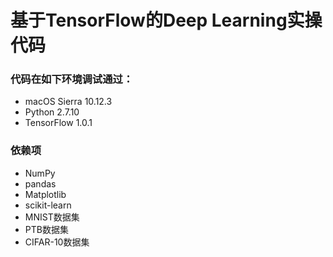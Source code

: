 # 基于TensorFlow的Deep Learning实操代码
### 代码在如下环境调试通过：
* macOS Sierra 10.12.3
* Python 2.7.10
* TensorFlow 1.0.1

### 依赖项
* NumPy
* pandas
* Matplotlib
* scikit-learn
* MNIST数据集
* PTB数据集
* CIFAR-10数据集

